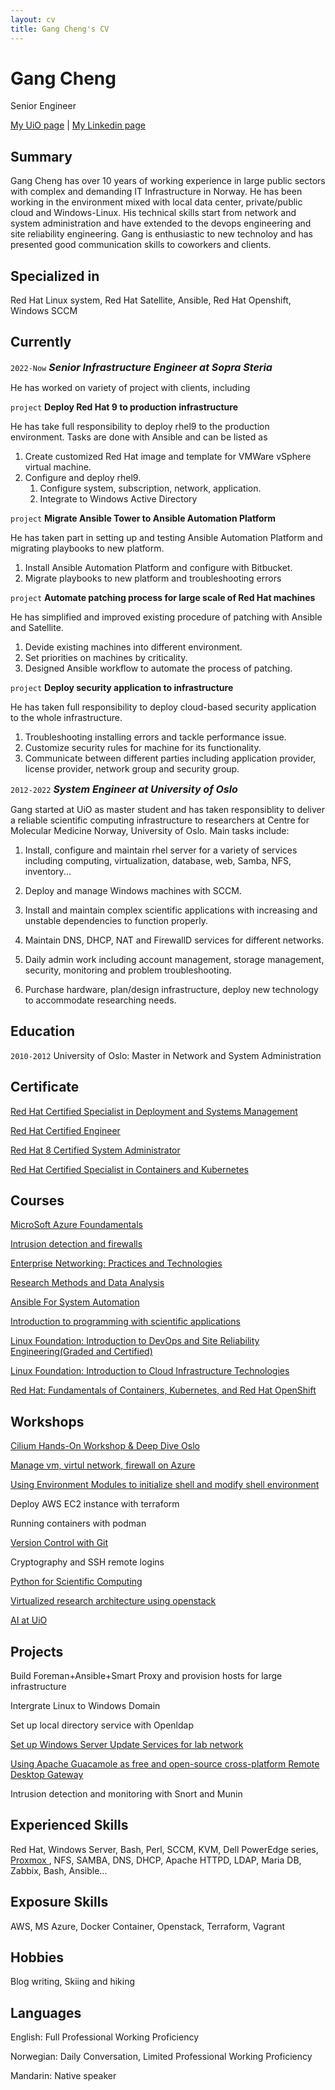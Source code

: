 ```yaml
---
layout: cv
title: Gang Cheng's CV
---
```

# Gang Cheng

Senior Engineer

<div id="webaddress">
<a href="https://www.med.uio.no/ncmm/personer/adm/gangch/index.html">My UiO page</a> | <a href="https://www.linkedin.com/in/gang-cheng-7170a521/">My Linkedin page</a>
</div>

## Summary
Gang Cheng has over 10 years of working experience in large public sectors with complex and demanding IT Infrastructure in Norway. He has been working in the environment mixed with local data center, private/public cloud and  Windows-Linux. His technical skills start from network and system administration and have extended to the devops engineering and site reliability engineering. Gang is enthusiastic to new technoloy and has presented good communication skills to coworkers and clients. 
## Specialized in

Red Hat Linux system, Red Hat Satellite, Ansible, Red Hat Openshift, Windows SCCM 
## Currently
`2022-Now`
***<font size= "3">Senior Infrastructure Engineer at Sopra Steria</font>***

He has worked on variety of project with clients, including

`project`
**Deploy Red Hat 9 to production infrastructure**

He has take full responsibility to deploy rhel9 to the production environment. Tasks are done with Ansible and can be listed as
1. Create customized Red Hat image and template for VMWare vSphere virtual machine.
2. Configure and deploy rhel9.
    1. Configure system, subscription, network, application.
    2. Integrate to Windows Active Directory
 
`project`
**Migrate Ansible Tower to Ansible Automation Platform**

He has taken part in setting up and testing Ansible Automation Platform and migrating playbooks to new platform.
1. Install Ansible Automation Platform and configure with Bitbucket.
2. Migrate playbooks to new platform and troubleshooting errors

`project`
**Automate patching process for large scale of Red Hat machines**

He has simplified and improved existing procedure of patching with Ansible and Satellite.
1. Devide existing machines into different environment.
2. Set priorities on machines by criticality.
3. Designed Ansible workflow to automate the process of patching.

`project`
**Deploy security application to infrastructure**

He has taken full responsibility to deploy cloud-based security application to the whole infrastructure.
1. Troubleshooting installing errors and tackle performance issue.
2. Customize security rules for machine for its functionality.
3. Communicate between different parties including application provider, license provider, network group and security group.


`2012-2022`
***<font size= "3">System Engineer at University of Oslo</font>***


Gang started at UiO as master student and has taken responsiblity to deliver a reliable scientific computing infrastructure to researchers at Centre for Molecular Medicine Norway, University of Oslo. Main tasks include:

1. Install, configure and maintain rhel server for a variety of services including computing, virtualization, database, web, Samba, NFS, inventory...

2. Deploy and manage Windows machines with SCCM.

3. Install and maintain complex scientific applications with increasing and unstable dependencies to function properly.

4. Maintain DNS, DHCP, NAT and FirewallD services for different networks.

5. Daily admin work including account management, storage management, security, monitoring and problem troubleshooting.

6. Purchase hardware, plan/design infrastructure, deploy new technology to accommodate researching needs.

## Education
`2010-2012`
University of Oslo: Master in Network and System Administration
## Certificate

<a href="https://rhtapps.redhat.com/verify?certId=210-181-160"> Red Hat Certified Specialist in Deployment and Systems Management</a>

<a href="https://rhtapps.redhat.com/verify?certId=210-181-160"> Red Hat Certified Engineer</a>

<a href="https://www.redhat.com/en/services/certification/rhcsa"> Red Hat 8 Certified System Administrator</a>


<a href="https://www.redhat.com/en/services/certification/red-hat-certified-specialist-in-containers-and-kubernetes"> Red Hat Certified Specialist in Containers and Kubernetes</a>


## Courses
<a href="https://docs.microsoft.com/en-us/learn/certifications/azure-fundamentals/"> MicroSoft Azure Foundamentals </a>

<a href="https://www.uio.no/studier/emner/matnat/ifi/INF5004NSA/index.html"> Intrusion detection and firewalls </a>

<a href="https://www.uio.no/studier/emner/matnat/ifi/INF4018NSA/index.html"> Enterprise Networking: Practices and Technologies </a>

<a href="https://www.uio.no/studier/emner/matnat/ifi/INF5100NSA/index.html"> Research Methods and Data Analysis </a>

<a href="https://www.udemy.com/course/mastering-ansible/?gclid=Cj0KCQiAhMOMBhDhARIsAPVml-HCo3Nm7AYmD15j425Ld7FLtLZOYQ9vTev6CMsi5-DeO7ST9exGqw0aAuX3EALw_wcB&matchtype=e&utm_campaign=LongTail_la.EN_cc.ROW&utm_content=deal4584&utm_medium=udemyads&utm_source=adwords&utm_term=_._ag_80675493522_._ad_535700245675_._kw_ansible+course_._de_c_._dm__._pl__._ti_kwd-822946965094_._li_1010826_._pd__._"> Ansible For System Automation </a>

<a href="https://www.uio.no/studier/emner/matnat/ifi/INF1100/index-eng.html">Introduction to programming with scientific applications</a>

<a href="https://learning.edx.org/course/course-v1:LinuxFoundationX+LFS162x+3T2019/home"> Linux Foundation: Introduction to DevOps and Site Reliability Engineering(Graded and Certified)</a>

<a href="https://learning.edx.org/course/course-v1:LinuxFoundationX+LFS151.x+2T2020/home"> Linux Foundation: Introduction to Cloud Infrastructure Technologies

<a href="https://www.edx.org/course/fundamentals-of-containers-kubernetes-and-red-hat">Red Hat: Fundamentals of Containers, Kubernetes, and Red Hat OpenShift</a>

## Workshops
  
  <a href="https://isovalent.com/isovalent-hands-on-workshop-oslo/"> Cilium Hands-On Workshop & Deep Dive Oslo </a>
  
 <a href="https://docs.microsoft.com/en-us/system-center/vmm/manage-azure-vms?view=sc-vmm-2019"> Manage vm, virtul network, firewall on Azure </a>
  
<a href="http://modules.sourceforge.net/">Using Environment Modules to initialize shell and modify shell environment</a>
  
Deploy AWS EC2 instance with terraform

Running containers with podman
  
<a href="https://www.ub.uio.no/english/courses-events/courses/other/Carpentry/211103_github"> Version Control with Git </a>

Cryptography and SSH remote logins 
  
<a href="https://www.ub.uio.no/english/courses-events/courses/other/coderefinery/Python%20for%20Scientific%20Computing%20%28internediate%29"> Python for Scientific Computing</a>

<a href="https://arnsteio.github.io/UH-IaaS-mini-workshop/"> Virtualized research architecture using openstack</a>
  
<a href="https://www.uio.no/tjenester/it/forskning/kompetansehuber/uio-ai-hub-node-project/it-resources/"> AI at UiO </a>

## Projects
  
Build Foreman+Ansible+Smart Proxy and provision hosts for large infrastructure
  
Intergrate Linux to Windows Domain
  
Set up local directory service with Openldap
  
<a href="https://docs.microsoft.com/en-us/windows-server/administration/windows-server-update-services/get-started/windows-server-update-services-wsus"> Set up Windows Server Update Services for lab network </a>

<a href="https://guacamole.apache.org/">Using Apache Guacamole as free and open-source cross-platform Remote Desktop Gateway</a>
  
Intrusion detection and monitoring with Snort and Munin

## Experienced Skills
Red Hat, Windows Server, Bash, Perl, SCCM, KVM, Dell PowerEdge series, <a href="https://www.proxmox.com/en/">Proxmox </a>, NFS, SAMBA, DNS, DHCP, Apache HTTPD, LDAP, Maria DB, Zabbix, Bash, Ansible...

## Exposure Skills

AWS, MS Azure, Docker Container, Openstack, Terraform, Vagrant
  
## Hobbies 
Blog writing, Skiing and hiking
  
## Languages 
English: Full Professional Working Proficiency
  
Norwegian: Daily Conversation, Limited Professional Working Proficiency

Mandarin: Native speaker
  

<!-- ### Footer

Last updated: May 2013 -->

